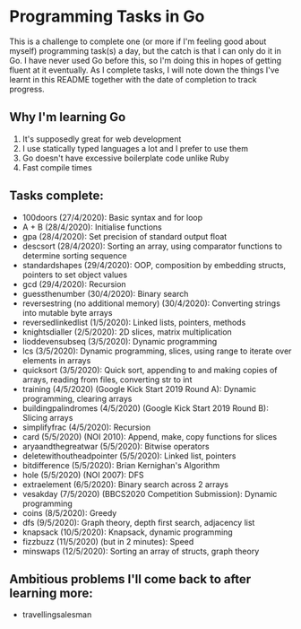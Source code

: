 # Programming Tasks in Go

This is a challenge to complete one (or more if I'm feeling good about myself) programming task(s) a day, but the catch is that I can only do it in Go.
I have never used Go before this, so I'm doing this in hopes of getting fluent at it eventually. As I complete tasks, I will note down the things I've learnt in this README together with the date of completion to track progress.

## Why I'm learning Go
1. It's supposedly great for web development
2. I use statically typed languages a lot and I prefer to use them 
3. Go doesn't have excessive boilerplate code unlike Ruby
4. Fast compile times

## Tasks complete:
- 100doors (27/4/2020): Basic syntax and for loop
- A + B (28/4/2020): Initialise functions
- gpa (28/4/2020): Set precision of standard output float
- descsort (28/4/2020): Sorting an array, using comparator functions to determine sorting sequence
- standardshapes (29/4/2020): OOP, composition by embedding structs, pointers to set object values
- gcd (29/4/2020): Recursion
- guessthenumber (30/4/2020): Binary search
- reversestring (no additional memory) (30/4/2020): Converting strings into mutable byte arrays
- reversedlinkedlist (1/5/2020): Linked lists, pointers, methods
- knightsdialler (2/5/2020): 2D slices, matrix multiplication
- lioddevensubseq (3/5/2020): Dynamic programming
- lcs (3/5/2020): Dynamic programming, slices, using range to iterate over elements in arrays
- quicksort (3/5/2020): Quick sort, appending to and making copies of arrays, reading from files, converting str to int
- training (4/5/2020) (Google Kick Start 2019 Round A): Dynamic programming, clearing arrays
- buildingpalindromes (4/5/2020) (Google Kick Start 2019 Round B): Slicing arrays
- simplifyfrac (4/5/2020): Recursion
- card (5/5/2020) (NOI 2010): Append, make, copy functions for slices
- aryaandthegreatwar (5/5/2020): Bitwise operators
- deletewithoutheadpointer (5/5/2020): Linked list, pointers
- bitdifference (5/5/2020): Brian Kernighan's Algorithm
- hole (5/5/2020) (NOI 2007): DFS
- extraelement (6/5/2020): Binary search across 2 arrays
- vesakday (7/5/2020) (BBCS2020 Competition Submission): Dynamic programming
- coins (8/5/2020): Greedy
- dfs (9/5/2020): Graph theory, depth first search, adjacency list
- knapsack (10/5/2020): Knapsack, dynamic programming
- fizzbuzz (11/5/2020) (but in 2 minutes): Speed
- minswaps (12/5/2020): Sorting an array of structs, graph theory

## Ambitious problems I'll come back to after learning more:
- travellingsalesman
